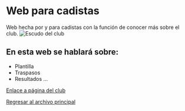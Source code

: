 # Web para cadistas
Web hecha por y para cadistas con la función de conocer más sobre el club.
![Escudo del club](https://upload.wikimedia.org/wikipedia/commons/e/ef/C%C3%A1diz_CF_escudo.png)
## En esta web se hablará sobre:
- Plantilla
- Traspasos
- Resultados
...


[Enlace a página del club](https://www.cadizcf.md)

[Regresar al archivo principal](Posibles-traspasos.md)
